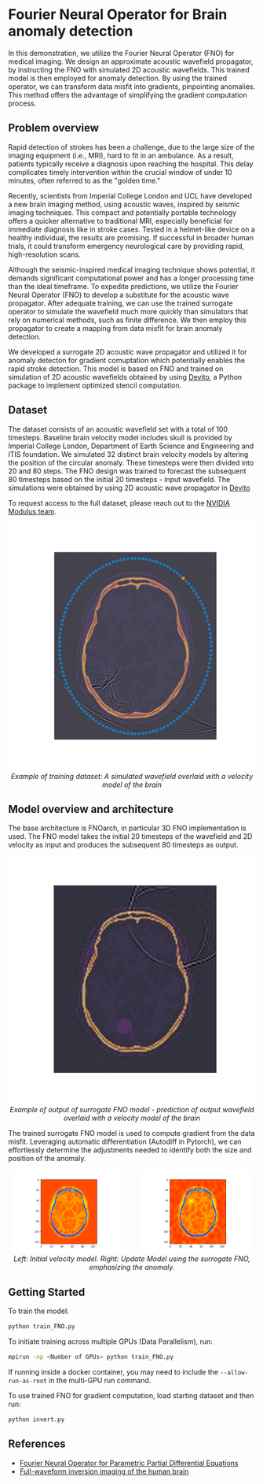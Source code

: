 # Fourier Neural Operator for Brain anomaly detection

In this demonstration, we utilize the Fourier Neural Operator (FNO) for medical imaging.
We design an approximate acoustic wavefield propagator,
by instructing the FNO with simulated 2D acoustic wavefields.
This trained model is then employed for anomaly detection.
By using the trained operator,
we can transform data misfit into gradients, pinpointing anomalies.
This method offers the advantage of simplifying the gradient computation process.

## Problem overview

Rapid detection of strokes has been a challenge,
due to the large size of the imaging equipment (i.e., MRI),
hard to fit in an ambulance. As a result,
patients typically receive a diagnosis upon reaching the hospital.
This delay complicates timely intervention within
the crucial window of under 10 minutes,
often referred to as the "golden time."

Recently, scientists from Imperial College London
and UCL have developed a new brain imaging method,
using acoustic waves, inspired by seismic imaging techniques.
This compact and potentially portable technology offers
a quicker alternative to traditional MRI, especially beneficial
for immediate diagnosis like in stroke cases.
Tested in a helmet-like device on a healthy individual, the results are promising.
If successful in broader human trials,
it could transform emergency neurological care
by providing rapid, high-resolution scans.

Although the seismic-inspired medical imaging technique shows potential,
it demands significant computational power and
has a longer processing time than the ideal timeframe.
To expedite predictions, we utilize the Fourier Neural Operator (FNO)
to develop a substitute for the acoustic wave propagator.
After adequate training, we can use the trained surrogate operator
to simulate the wavefield much more quickly
than simulators that rely on numerical methods,
such as finite difference.
We then employ this propagator to create a mapping
from data misfit for brain anomaly detection.

We developed a surrogate 2D acoustic wave propagator and
utilized it for anomaly detecton for gradient comuptation
which potentially enables the rapid stroke detection.
This model is based on FNO and trained on simulation of 2D acoustic wavefields
obtained by using [Devito](https://github.com/devitocodes/devito),
a Python package to implement optimized stencil computation.

## Dataset

The dataset consists of an acoustic wavefield set with a total of 100 timesteps.
Baseline brain velocity model includes skull is provided by Imperial College London,
Department of Earth Science and Engineering and ITIS foundation.
We simulated 32 distinct brain velocity models by altering
the position of the circular anomaly.
These timesteps were then divided into 20 and 80 steps.
The FNO design was trained to forecast the subsequent 80 timesteps
based on the initial 20 timesteps - input wavefield.
The simulations were obtained by using 2D acoustic
wave propagator in [Devito](https://github.com/devitocodes/devito)

To request access to the full dataset, please reach out to the
[NVIDIA Modulus team](modulus-team@nvidia.com).

<!-- markdownlint-disable -->
<p align="center">
  <img src="../../../docs/img/brain_wave.png" alt="Alternate Text"/>
  <br>
  <i>Example of training dataset: A simulated wavefield overlaid with a velocity model of the brain</i>
</p>
<!-- markdownlint-enable -->

## Model overview and architecture

The base architecture is FNOarch, in particular 3D FNO implementation is used.
The FNO model takes the initial 20 timesteps of the wavefield and 2D velocity
as input and produces the subsequent 80 timesteps as output.

<!-- markdownlint-disable -->
<p align="center">
  <img src="../../../docs/img/surrogate_prediction.png" alt="Alternate Text"/>
  <br>
  <i>Example of output of surrogate FNO model - prediction of output wavefield overlaid with a velocity model of the brain</i>
</p>
<!-- markdownlint-enable -->

The trained surrogate FNO model is used to compute gradient from the data misfit.
Leveraging automatic differentiation (Autodiff in Pytorch),
we can effortlessly determine the adjustments needed to identify
both the size and position of the anomaly.

<!-- markdownlint-disable -->
<p align="center">
  <img alt="Light" src="../../../docs/img/init_vel.png" width="45%">
&nbsp; &nbsp; &nbsp; &nbsp;
  <img alt="Dark" src="../../../docs/img/inverted_vel.png" width="45%">
  <i> Left: Initial velocity model. Right: Update Model using the surrogate FNO, emphasizing the anomaly. </i>
</p>
<!-- markdownlint-enable -->

## Getting Started

To train the model:

```bash
python train_FNO.py
```

To initiate training across multiple GPUs (Data Parallelism), run:

```bash
mpirun -np <Number of GPUs> python train_FNO.py
```

If running inside a docker container, you may need to include the `--allow-run-as-root`
in the multi-GPU run command.

To use trained FNO for gradient computation, load starting dataset and then run:

```bash
python invert.py
```

## References

- [Fourier Neural Operator for Parametric Partial Differential Equations](https://arxiv.org/abs/2010.08895)
- [Full-waveform inversion imaging of the human brain](https://www.nature.com/articles/s41746-020-0240-8)

